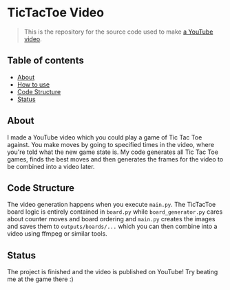 # TicTacToe Video  
> This is the repository for the source code used to make [a YouTube video](https://www.youtube.com/watch?v=_3MtmD9EyM0&t=26s).

## Table of contents
* [About](#about)
* [How to use](#how-to-use)
* [Code Structure](#code-structure)
* [Status](#status)

## About
I made a YouTube video which you could play a game of Tic Tac Toe against. You make moves by going to specified times in the video,
where you're told what the new game state is. My code generates all Tic Tac Toe games, finds the best moves and then
generates the frames for the video to be combined into a video later.

## Code Structure

The video generation happens when you execute `main.py`. The TicTacToe board logic is entirely contained
in `board.py` while `board_generator.py` cares about counter moves and board ordering and `main.py` creates the images and saves them
to `outputs/boards/...` which you can then combine into a video using ffmpeg or similar tools.

## Status
The project is finished and the video is published on YouTube! Try beating me at the game there :)
